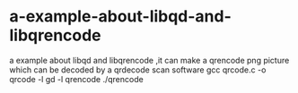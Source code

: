 a-example-about-libqd-and-libqrencode
=====================================

a example about libqd and libqrencode ,it can make a qrencode png picture which can be decoded by a qrdecode scan software 
gcc qrcode.c -o qrcode -l gd -l qrencode 
./qrencode
